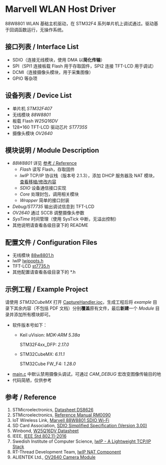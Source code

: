 # Marvell WLAN Host Driver
88W8801 WLAN 基础主机驱动，在 STM32F4 系列单片机上调试通过。驱动基于回调函数运行，无操作系统。
## 接口列表 / Interface List
- SDIO（连接无线模块，使用 DMA 以**简化传输**）
- SPI（SPI1 连接板载 Flash 用于存取固件，SPI2 连接 TFT\-LCD 用于调试）
- DCMI（连接摄像头模块，用于采集图像）
- GPIO 等杂项
## 设备列表 / Device List
- 单片机 *STM32F407*
- 无线模块 *88W8801*
- 板载 Flash *W25Q16DV*
- 128\*160 TFT\-LCD 驱动芯片 *ST7735S*
- 摄像头模块 *OV2640*
## 模块说明 / Module Description
- *88W8801* 详见 [参考 / Reference](#参考--reference)
    - *Flash* 读写 Flash，存取固件
    - *lwIP* TCP/IP 协议栈（版本号 2\.1\.3），添加 DHCP 服务器及 NAT 模块，[查看移植/修改内容](88w8801/lwip/FILES)
    - *SDIO* 设备通信接口实现
    - *Core* 处理封包，调用相关模块
    - *Wrapper* 简单的接口封装
- *Debug/ST7735* 输出调试信息到 TFT\-LCD
- *OV2640* 通过 SCCB 调整摄像头参数
- *SysTime* 时间管理（使用 SysTick 中断，无溢出控制）
- 其他说明请查看各级目录下的 README
## 配置文件 / Configuration Files
- 无线模块 [88w8801\.h](88w8801/88w8801.h)
- lwIP [lwipopts\.h](88w8801/lwip/include/lwipopts.h)
- TFT\-LCD [st7735\.h](st7735/st7735.h)
- 其他配置请查看各级目录下的 *.h
## 示例工程 / Example Project
请使用 *STM32CubeMX* 打开 [CaptureHandler\.ioc](example/CaptureHandler.ioc)，生成工程后将 *example* 目录下其余内容（不包括 PDF 文档）分别**覆盖**原有文件，最后**新建**一个 *Module* 目录并添加所有模块即可。
- 软件版本号如下：
    - Keil uVision: *MDK\-ARM 5\.38a*

      STM32F4xx\_DFP: *2\.17\.0*
    - STM32CubeMX: *6\.11\.1*

      STM32Cube FW\_F4: *1\.28\.0*
- [main\.c](example/main.c) 中默认禁用摄像头调试，可通过 *CAM\_DEBUG* 宏改变图像传输目的地
- 代码简陋，仅供参考
## 参考 / Reference
1. STMicroelectronics, [Datasheet DS8626](https://www.st.com/content/ccc/resource/technical/document/datasheet/ef/92/76/6d/bb/c2/4f/f7/DM00037051.pdf/files/DM00037051.pdf/jcr:content/translations/en.DM00037051.pdf)
2. STMicroelectronics, [Reference Manual RM0090](https://www.st.com/content/ccc/resource/technical/document/reference_manual/3d/6d/5a/66/b4/99/40/d4/DM00031020.pdf/files/DM00031020.pdf/jcr:content/translations/en.DM00031020.pdf)
3. IoT Wireless Link, [Marvell 88W8801 SDIO Wi\-Fi](https://github.com/sj15712795029/stm32_sdio_wifi_marvell8801_wifi)
4. SD Card Association, [SDIO Simplified Specification \(Version 3\.00\)](https://www.sdcard.org/cms/wp-content/themes/sdcard-org/dl.php?f=PartE1_SDIO_Simplified_Specification_Ver3.00.pdf)
5. Winbond, [W25Q16DV Datasheet](https://www.winbond.com/resource-files/w25q16dv%20revk%2005232016%20doc.pdf)
6. IEEE, [IEEE Std 802\.11\-2016](https://ieeexplore.ieee.org/document/7786995)
7. Swedish Institute of Computer Science, [lwIP \- A Lightweight TCP/IP Stack](https://savannah.nongnu.org/projects/lwip/)
8. RT\-Thread Development Team, [lwIP NAT Component](https://github.com/RT-Thread/rt-thread/tree/master/components/net/lwip-nat)
9. ALIENTEK Ltd\., [OV2640 Camera Module](http://www.openedv.com/docs/modules/camera/ov2640.html)
